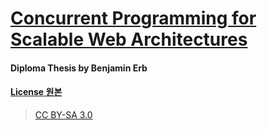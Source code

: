 # [Concurrent Programming for Scalable Web Architectures](http://berb.github.io/diploma-thesis/community/)
#### Diploma Thesis by Benjamin Erb
#### [License 원본](http://berb.github.io/diploma-thesis/community/0_license.html)
> [CC BY-SA 3.0](http://creativecommons.org/licenses/by-sa/3.0/)
